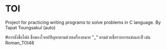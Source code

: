 # TOI
Project for practicing writing programs to solve problems in C language.
By Tapat Toungsakul (auto)

#การตั้งชื่อไฟล์
ชื่อของโจทย์ปัญหาตามด้วยเครื่องหมาย "_" ตามด้วยชื่อรายการแข่งและปี เช่น Roman_TOI48